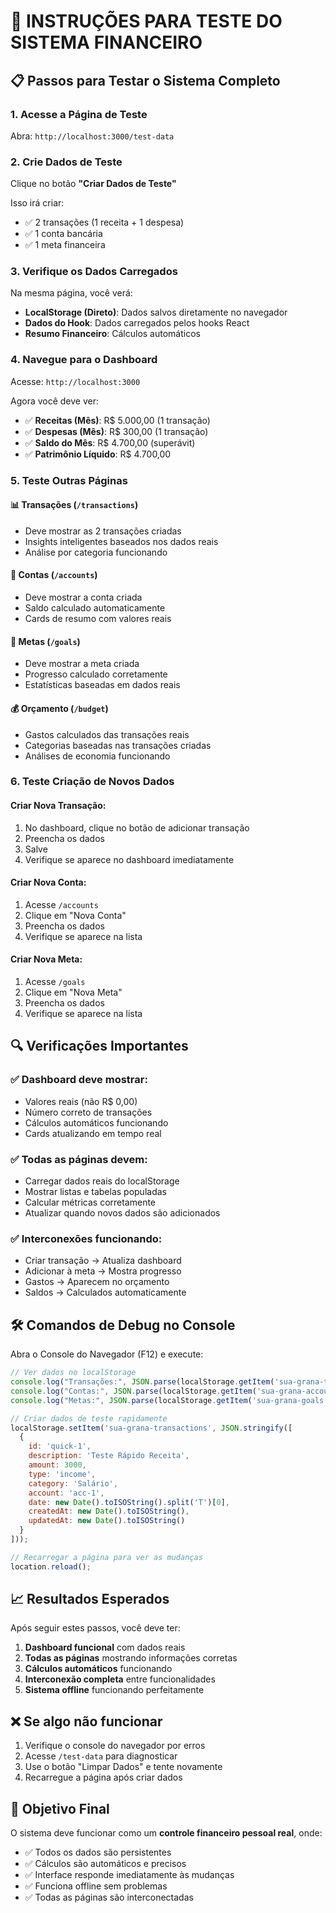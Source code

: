 # 🧪 INSTRUÇÕES PARA TESTE DO SISTEMA FINANCEIRO

## 📋 Passos para Testar o Sistema Completo

### 1. Acesse a Página de Teste
Abra: `http://localhost:3000/test-data`

### 2. Crie Dados de Teste
Clique no botão **"Criar Dados de Teste"**

Isso irá criar:
- ✅ 2 transações (1 receita + 1 despesa)
- ✅ 1 conta bancária
- ✅ 1 meta financeira

### 3. Verifique os Dados Carregados
Na mesma página, você verá:
- **LocalStorage (Direto)**: Dados salvos diretamente no navegador
- **Dados do Hook**: Dados carregados pelos hooks React
- **Resumo Financeiro**: Cálculos automáticos

### 4. Navegue para o Dashboard
Acesse: `http://localhost:3000`

Agora você deve ver:
- ✅ **Receitas (Mês)**: R$ 5.000,00 (1 transação)
- ✅ **Despesas (Mês)**: R$ 300,00 (1 transação)  
- ✅ **Saldo do Mês**: R$ 4.700,00 (superávit)
- ✅ **Patrimônio Líquido**: R$ 4.700,00

### 5. Teste Outras Páginas

#### 📊 Transações (`/transactions`)
- Deve mostrar as 2 transações criadas
- Insights inteligentes baseados nos dados reais
- Análise por categoria funcionando

#### 🏦 Contas (`/accounts`) 
- Deve mostrar a conta criada
- Saldo calculado automaticamente
- Cards de resumo com valores reais

#### 🎯 Metas (`/goals`)
- Deve mostrar a meta criada
- Progresso calculado corretamente
- Estatísticas baseadas em dados reais

#### 💰 Orçamento (`/budget`)
- Gastos calculados das transações reais
- Categorias baseadas nas transações criadas
- Análises de economia funcionando

### 6. Teste Criação de Novos Dados

#### Criar Nova Transação:
1. No dashboard, clique no botão de adicionar transação
2. Preencha os dados
3. Salve
4. Verifique se aparece no dashboard imediatamente

#### Criar Nova Conta:
1. Acesse `/accounts`
2. Clique em "Nova Conta"
3. Preencha os dados
4. Verifique se aparece na lista

#### Criar Nova Meta:
1. Acesse `/goals`
2. Clique em "Nova Meta"
3. Preencha os dados
4. Verifique se aparece na lista

## 🔍 Verificações Importantes

### ✅ Dashboard deve mostrar:
- Valores reais (não R$ 0,00)
- Número correto de transações
- Cálculos automáticos funcionando
- Cards atualizando em tempo real

### ✅ Todas as páginas devem:
- Carregar dados reais do localStorage
- Mostrar listas e tabelas populadas
- Calcular métricas corretamente
- Atualizar quando novos dados são adicionados

### ✅ Interconexões funcionando:
- Criar transação → Atualiza dashboard
- Adicionar à meta → Mostra progresso  
- Gastos → Aparecem no orçamento
- Saldos → Calculados automaticamente

## 🛠️ Comandos de Debug no Console

Abra o Console do Navegador (F12) e execute:

```javascript
// Ver dados no localStorage
console.log("Transações:", JSON.parse(localStorage.getItem('sua-grana-transactions') || '[]'));
console.log("Contas:", JSON.parse(localStorage.getItem('sua-grana-accounts') || '[]'));
console.log("Metas:", JSON.parse(localStorage.getItem('sua-grana-goals') || '[]'));

// Criar dados de teste rapidamente
localStorage.setItem('sua-grana-transactions', JSON.stringify([
  {
    id: 'quick-1',
    description: 'Teste Rápido Receita',
    amount: 3000,
    type: 'income',
    category: 'Salário',
    account: 'acc-1',
    date: new Date().toISOString().split('T')[0],
    createdAt: new Date().toISOString(),
    updatedAt: new Date().toISOString()
  }
]));

// Recarregar a página para ver as mudanças
location.reload();
```

## 📈 Resultados Esperados

Após seguir estes passos, você deve ter:

1. **Dashboard funcional** com dados reais
2. **Todas as páginas** mostrando informações corretas
3. **Cálculos automáticos** funcionando
4. **Interconexão completa** entre funcionalidades
5. **Sistema offline** funcionando perfeitamente

## ❌ Se algo não funcionar

1. Verifique o console do navegador por erros
2. Acesse `/test-data` para diagnosticar
3. Use o botão "Limpar Dados" e tente novamente
4. Recarregue a página após criar dados

## 🎯 Objetivo Final

O sistema deve funcionar como um **controle financeiro pessoal real**, onde:
- ✅ Todos os dados são persistentes
- ✅ Cálculos são automáticos e precisos
- ✅ Interface responde imediatamente às mudanças
- ✅ Funciona offline sem problemas
- ✅ Todas as páginas são interconectadas
